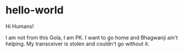 # hello-world

Hi Humans!

I am not from this Gola, I am PK.
I want to go home and Bhagwanji ain't helping.
My transceiver is stolen and couldn't go without it.
